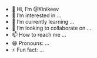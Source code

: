 - 👋 Hi, I’m @Kinikeev
- 👀 I’m interested in ...
- 🌱 I’m currently learning ...
- 💞️ I’m looking to collaborate on ...
- 📫 How to reach me ...
- 😄 Pronouns: ...
- ⚡ Fun fact: ...

<!---
Kinikeev/Kinikeev is a ✨ special ✨ repository because its `README.md` (this file) appears on your GitHub profile.
You can click the Preview link to take a look at your changes.
--->
